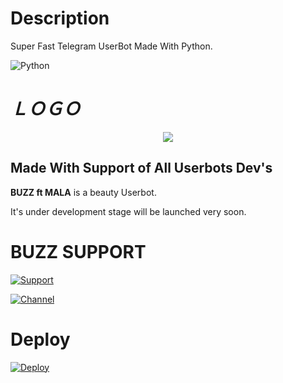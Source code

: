 # Description
Super Fast Telegram UserBot Made With Python.

![Python](https://img.shields.io/badge/Python-3776AB?style=for-the-badge&logo=python&logoColor=white)

# _**ＬＯＧＯ**_
<p align="center">
  <a href="https://t.me/psycho_syridwan">
    <img src="https://telegra.ph/file/11e94d49e5fd5407be4ff.png">
  </a>
</p> 

## Made With Support of All Userbots Dev's 
  **BUZZ ft MALA** is a beauty Userbot.
  
  It's under development stage will be launched very soon.
 
# BUZZ SUPPORT

[![Support](https://img.shields.io/badge/Join-Support%20GROUP-red.svg?style=for-the-badge&logo=Telegram)](https://t.me/ossuport)

[![Channel](https://img.shields.io/badge/Join-Support%20channel-green.svg?style=for-the-badge&logo=Telegram)](https://t.me/supbuz)

# Deploy 

[![Deploy](https://www.herokucdn.com/deploy/button.svg)](https://dashboard.heroku.com/new?template=https://github.com/justteen/malabashrun)

 

